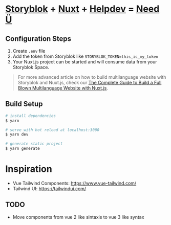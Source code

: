 # [Storyblok](https://www.storyblok.com/) + [Nuxt](https://nuxtjs.org/) + [Helpdev](https://helpdev.org) = [Need Ü](https://need-u.org)

## Configuration Steps

1. Create `.env` file
2. Add the token from Storyblok like `STORYBLOK_TOKEN=this_is_my_token`
3. Your Nuxt.js project can be started and will consume data from your Storyblok Space.

> For more advanced article on how to build multilanguage website with Storyblok and Nuxt.js, check our [The Complete Guide to Build a Full Blown Multilanguage Website with Nuxt.js](https://www.storyblok.com/tp/nuxt-js-multilanguage-website-tutorial).

## Build Setup

```bash
# install dependencies
$ yarn

# serve with hot reload at localhost:3000
$ yarn dev

# generate static project
$ yarn generate
```

# Inspiration

- Vue Tailwind Components: https://www.vue-tailwind.com/
- Tailwind UI: https://tailwindui.com/

## TODO

- Move components from vue 2 like sintaxis to vue 3 like syntax
